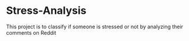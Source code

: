 # Stress-Analysis
This project is to classify if someone is stressed or not by analyzing their comments on Reddit
